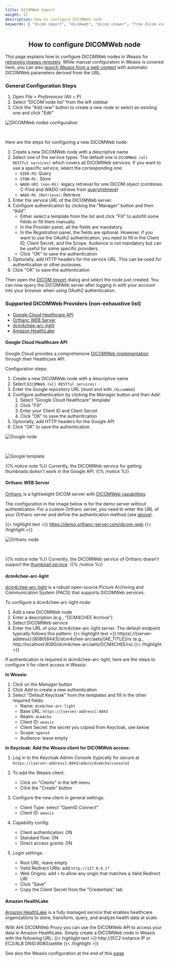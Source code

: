 ```yaml
---
title: DICOMWeb Import
weight: 12
description: How to configure DICOMWeb node
keywords: [ "dicom import", "dicomweb", "dicom viewer", "free dicom viewer", "open source dicom viewer", "weasis dicom viewer", "pacs viewer" ]
---
```


## <center>How to configure DICOMWeb node</center>

This page explains how to configure DICOMWeb nodes in Weasis for [retrieving images remotely](../dicom-import/#dicom-queryretrieve). While manual configuration in Weasis is covered here, you can also [launch Weasis from a web context](../../basics/customize/integration/#download-directly-with-dicomweb-restful-services) with automatic DICOMWeb parameters derived from the URL.

### General Configuration Steps

1. Open _File > Preferences_ (Alt + P)
2. Select "DICOM node list" from the left sidebar
3. Click the "Add new" button to create a new node or select an existing one and click "Edit"

![DICOMWeb nodes configuration](/tuto/dicomweb-nodes.png?classes=shadow&width=750)

<br>

Here are the steps for configuring a new DICOMWeb node:
1. Create a new DICOMWeb node with a descriptive name
2. Select one of the service types. The default one is `DICOMWeb (all RESTful services)` which covers all DICOMWeb services. If you want to use a specific service, select the corresponding one:
   - `QIDO-RS`: Query
   - `STOW-RS` : Store
   - `WADO-URI (non-RS)`: legacy retrieval for one DICOM object (combines C-Find and WADO retrieve from [query/retrieve](../dicom-import/#dicom-queryretrieve))
   - `WADO-RS (Retrieve)`: Retrieve
3. Enter the service URL of the DICOMWeb server.
4. Configure authentication by clicking the "Manager" button and then "Add":
   - Either select a template from the list and click "Fill" to autofill some fields or fill them manually.
   - In the _Provider_ panel, all the fields are mandatory. 
   - In the _Registration_ panel, the fields are optional. However, if you want to use the OAuth2 authentication, you need to fill in the Client ID, Client Secret, and the Scope. Audience is not mandatory but can be useful for some specific providers.
   - Click "OK" to save the authentication
5. Optionally, add HTTP headers for the service URL. This can be used for authentication or other purposes.
6. Click "OK" to save the authentication

Then open the [DICOM Import](../dicom-import/#dicom-queryretrieve) dialog and select the node just created. You can now query the DICOMWeb server after logging in with your account into your browser when using OAuth2 authentication.

### Supported DICOMWeb Providers (non-exhaustive list)

- [Google Cloud Healthcare API](#google-cloud-healthcare-api)
- [Orthanc WEB Server](#orthanc-web-server)
- [dcm4chee-arc-light](#dcm4chee-arc-light)
- [Amazon HealthLake](#amazon-healthlake)

#### Google Cloud Healthcare API

Google Cloud provides a comprehensive [DICOMWeb implementation](https://cloud.google.com/healthcare/docs/how-tos/dicomweb) through their Healthcare API.

Configuration steps:
1. Create a new DICOMWeb node with a descriptive name
2. Select `DICOMWeb (all RESTful services)`
3. Enter the Google repository URL (must end with `/dicomWeb`)
4. Configure authentication by clicking the *Manager* button and then *Add*:
    1. Select "Google Cloud Healthcare" template
    2. Click "Fill"
    3. Enter your Client ID and Client Secret
    4. Click "OK" to save the authentication
5. Optionally, add HTTP headers for the Google API
6. Click "OK" to save the authentication

![Google node](/tuto/dicomweb-google-node.png?classes=shadow&width=750)

<br>

![Google template](/tuto/dicomweb-google-auth.png?classes=shadow&width=750)

{{% notice note %}}
Currently, the DICOMWeb service for getting thumbnails doesn't work in the Google API.
{{% /notice %}}

#### Orthanc WEB Server

[Orthanc](https://www.orthanc-server.com/) is a lightweight DICOM server with [DICOMWeb capabilities](https://www.orthanc-server.com/static.php?page=dicomweb).

The configuration in the image below is for the demo server without authentication. For a custom Orthanc server, you need to enter the URL of your Orthanc server and define the authentication method (see [above](#general-configuration-steps)).

{{< highlight text >}}
https://demo.orthanc-server.com/dicom-web
{{< /highlight >}}

![Orthanc node](/tuto/dicomweb-orthanc.png?classes=shadow&width=750)

<br>

{{% notice note %}}
Currently, the DICOMWeb service of Orthanc doesn't support the [thumbnail service](https://www.dicomstandard.org/news/supplements/view/thumbnail-service-over-dicomweb).
{{% /notice %}}

#### dcm4chee-arc-light

[dcm4chee-arc-light](https://github.com/dcm4che/dcm4chee-arc-light) is a robust open-source Picture Archiving and Communication System (PACS) that supports DICOMWeb services.

To configure a dcm4chee-arc-light node:
1. Add a new DICOMWeb node
2. Enter a description (e.g., "DCM4CHEE Archive")
3. Select DICOMWeb service
4. Enter the URL of your dcm4chee-arc-light server. The default endpoint typically follows this pattern:
    {{< highlight text >}}
    http(s)://[server-address]:[8080|8443]/dcm4chee-arc/aets/[AE_TITLE]/rs (e.g., http://localhost:8080/dcm4chee-arc/aets/DCM4CHEE/rs)
    {{< /highlight >}}

If authentication is required in dcm4chee-arc-light, here are the steps to configure it for client access in Weasis:

**In Weasis:**
1. Click on the *Manager* button
2. Click *Add* to create a new authentication
3. Select "Default Keycloak" from the templates and fill in the other required fields: 
   - Name: `dcm4chee-arc-light`
   - Base URL: `https://[server-address]:8843`
   - Realm: `dcm4che`
   - Client ID: `weasis`
   - Client Secret: the secret you copied from Keycloak, see below
   - Scope: `openid`
   - Audience: leave empty

**In Keycloak: Add the Weasis client for DICOMWeb access:**
1. Log in to the Keycloak Admin Console (typically for secure at `https://[server-address]:8843/admin/dcm4che/console`)
2. To add the Weasis client:
   - Click on "Clients" in the left menu
   - Click the "Create" button

3. Configure the new client in general settings:
   - Client Type: select "OpenID Connect"
   - Client ID: `weasis`

4. Capability config:
   - Client authentication: ON
   - Standard flow: ON
   - Direct access grants: ON

5. Login settings:
   - Root URL: leave empty
   - Valid Redirect URIs: add `http://127.0.0.1*`
   - Web Origins: add `+` to allow any origin that matches a Valid Redirect URI
   - Click "Save"
   - Copy the Client Secret from the "Credentials" tab


#### Amazon HealthLake

[Amazon HealthLake](https://aws.amazon.com/healthlake/) is a fully managed service that enables healthcare organizations to store, transform, query, and analyze health data at scale.

With AHI DICOMWeb Proxy you can use the DICOMWeb API to access your data in Amazon HealthLake. Simply create a DICOMWeb node in Weasis with the following URL:
    {{< highlight text >}}
    http://[EC2 instance IP or EC2/ALB DNS]:8080/aetitle
    {{< /highlight >}}

See also the Weasis configuration at the end of this [page](https://github.com/aws-samples/aws-healthimaging-samples/tree/main/dicomweb-proxy#usage).